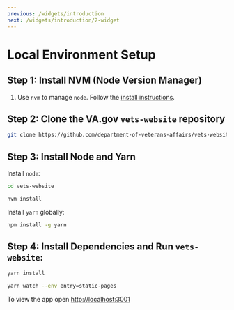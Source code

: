 ```yaml
---
previous: /widgets/introduction
next: /widgets/introduction/2-widget
---
```


# Local Environment Setup

## Step 1: Install NVM (Node Version Manager)

1. Use `nvm` to manage `node`. Follow the [install instructions](https://github.com/nvm-sh/nvm#installing-and-updating).

## Step 2: Clone the VA.gov `vets-website` repository

```bash
git clone https://github.com/department-of-veterans-affairs/vets-website.git
```

## Step 3: Install Node and Yarn

Install `node`:

```bash
cd vets-website
```

```bash
nvm install
```

Install `yarn` globally:

```bash
npm install -g yarn
```

## Step 4: Install Dependencies and Run `vets-website`:

```bash
yarn install
```

```bash
yarn watch --env entry=static-pages
```

To view the app open [http://localhost:3001](http://localhost:3001)
